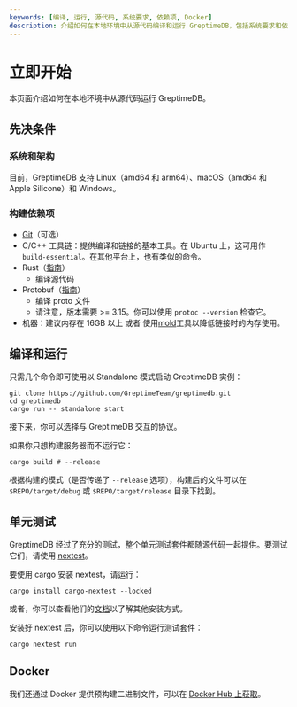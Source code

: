```yaml
---
keywords: [编译, 运行, 源代码, 系统要求, 依赖项, Docker]
description: 介绍如何在本地环境中从源代码编译和运行 GreptimeDB，包括系统要求和依赖项。
---
```


# 立即开始

本页面介绍如何在本地环境中从源代码运行 GreptimeDB。

## 先决条件

### 系统和架构

目前，GreptimeDB 支持 Linux（amd64 和 arm64）、macOS（amd64 和 Apple Silicone）和 Windows。

### 构建依赖项

- [Git](https://git-scm.com/book/en/v2/Getting-Started-The-Command-Line)（可选）
- C/C++ 工具链：提供编译和链接的基本工具。在 Ubuntu 上，这可用作 `build-essential`。在其他平台上，也有类似的命令。
- Rust（[指南][1]）
  - 编译源代码
- Protobuf（[指南][2]）
  - 编译 proto 文件
  - 请注意，版本需要 >= 3.15。你可以使用 `protoc --version` 检查它。
- 机器：建议内存在 16GB 以上 或者 使用[mold](https://github.com/rui314/mold)工具以降低链接时的内存使用。

[1]: <https://www.rust-lang.org/tools/install/>
[2]: <https://grpc.io/docs/protoc-installation/>

## 编译和运行

只需几个命令即可使用以 Standalone 模式启动 GreptimeDB 实例：

```shell
git clone https://github.com/GreptimeTeam/greptimedb.git
cd greptimedb
cargo run -- standalone start
```

接下来，你可以选择与 GreptimeDB 交互的协议。

如果你只想构建服务器而不运行它：

```shell
cargo build # --release
```

根据构建的模式（是否传递了 `--release` 选项），构建后的文件可以在 `$REPO/target/debug` 或 `$REPO/target/release` 目录下找到。

## 单元测试

GreptimeDB 经过了充分的测试，整个单元测试套件都随源代码一起提供。要测试它们，请使用 [nextest](https://nexte.st/index.html)。

要使用 cargo 安装 nextest，请运行：

```shell
cargo install cargo-nextest --locked
```

或者，你可以查看他们的[文档](https://nexte.st/docs/installation/pre-built-binaries/)以了解其他安装方式。

安装好 nextest 后，你可以使用以下命令运行测试套件：

```shell
cargo nextest run
```

## Docker

我们还通过 Docker 提供预构建二进制文件，可以在 [Docker Hub 上获取](https://hub.docker.com/r/greptime/greptimedb)。
